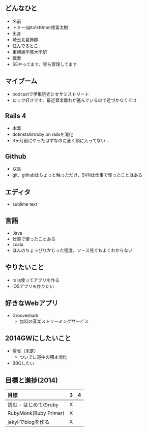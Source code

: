 ## どんなひと

* 名前
 * トミー(@ta1kt0me)徳富太樹
* 出身
 * 埼玉北葛飾郡
* 住んでるとこ
 * 東横線学芸大学駅
* 職業
 * SEやってます、専ら管理してます

## マイブーム

* podcastで伊集院光とセサミストリート
* ロック好きです、最近音楽離れが進んでいるので近づかなくては

## Rails 4

* 本葉
 * dotinstallのruby on railsを消化
 * 3ヶ月前にやったはずなのに全く頭に入ってない...

## Github

* 双葉
 * git、githubはちょっと触っただけ、SVNは仕事で使ったことはある

## エディタ

* sublime text

## 言語

* Java
 * 仕事で使ったことある
* scala
 * ほんのちょっぴりかじった程度、ソース見てもよくわからない

## やりたいこと

* rails使ってアプリを作る
* iOSアプリも作りたい

## 好きなWebアプリ

- Grooveshark
	- 無料の音楽ストリーミングサービス

## 2014GWにしたいこと

- 帰省（未定）
	- ついでに道中の積本消化
- BBQしたい


## 目標と進捗(2014)

|          目標          |  3  |  4  |
|:-----------------------|:---:|:---:|
| 読む - はじめてのruby  |  X  |     |
| RubyMonk(Ruby Primer)  |  X  |     |
| jekyllでblogを作る     |  X  |     |

